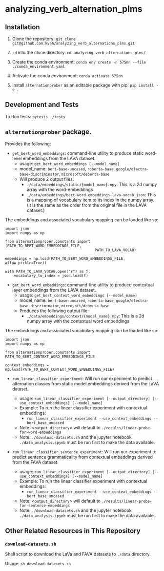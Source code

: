 # analyzing_verb_alternation_plms

## Installation

1. Clone the repository: `git clone git@github.com:kvah/analyzing_verb_alternations_plms.git`

2. `cd` into the clone directory: `cd analyzing_verb_alternations_plms/`

3. Create the conda environment: `conda env create -n 575nn --file ./conda_environment.yaml`

5. Activate the conda environment: `conda activate 575nn`

6. Install `alternationprober` as an editable package with pip: `pip install -e .`

## Development and Tests
To Run tests: `pytests ./tests`


## `alternationprober` package.
Provides the following:

 *  `get_bert_word_embeddings`: command-line utility to produce static word-level
    embeddings from the LAVA dataset.
     * usage: `get_bert_word_embeddings [--model_name]`
     * model_name: `bert-base-uncased`, `roberta-base`, `google/electra-base-discriminator`, `microsoft/deberta-base`
     * Will produce 2 output files:
         * `./data/embeddings/static/{model_name}.npy`: This is a 2d
           numpy array with the word-embeddings
         * `./data/embeddings/bert-word-embeddings-lava-vocab.json`:  This is
           a mapping of vocabulary item to its index in the numpy array.
           (It is the same as the order from the original file in the LAVA
           dataset.)

The embeddings and associated vocabulary mapping can be loaded like so:

```
import json
import numpy as np

from alternationprober.constants import (PATH_TO_BERT_WORD_EMBEDDINGS_FILE,
                                         PATH_TO_LAVA_VOCAB)

embeddings = np.load(PATH_TO_BERT_WORD_EMBEDDINGS_FILE, allow_pickle=True))

with PATH_TO_LAVA_VOCAB.open("r") as f:
    vocabulary_to_index = json.load(f)
```

 *  `get_bert_word_embeddings`: command-line utility to produce contextual layer
    embeddings from the LAVA dataset.
     * usage: `get_bert_context_word_embeddings [--model_name]`
     * model_name: `bert-base-uncased`, `roberta-base`, `google/electra-base-discriminator`, `microsoft/deberta-base`
     * Produces the following output file:
         * `./data/embeddings/context/{model_name}.npy`: This is a 2d
           numpy array with the contextual word embeddings


The embeddings and associated vocabulary mapping can be loaded like so:

```
import json
import numpy as np

from alternationprober.constants import PATH_TO_BERT_CONTEXT_WORD_EMBEDDINGS_FILE

context_embeddings = np.load(PATH_TO_BERT_CONTEXT_WORD_EMBEDDINGS_FILE)
```

 *  `run_linear_classifier_experiment`: Will run our experiment to predict
    alternation classes from static model embeddings derived from the LaVA dataset.

     * usage: `run_linear_classifier_experiment [--output_directory] [--use_context_embeddings] [--model_name]`
     * Example: To run the linear classifier experiment with contextual embeddings:
        * `run_linear_classifier_experiment --use_context_embeddings --bert_base_uncased`
     * Note: <`output_directory`> will default to `./results/linear-probe-for-word-embeddings`
     * Note: `./download-datasets.sh` and the jupyter notebook `./data_analysis.ipynb` must be
             run first to make the data available.
             
 *  `run_linear_classifier_sentence_experiment`: Will run our experiment to predict
    sentence grammaticality from contextual embeddings derived from the FAVA dataset.

     * usage: `run_linear_classifier_experiment [--output_directory] [--use_context_embeddings] [--model_name]`
     * Example: To run the linear classifier experiment with contextual embeddings:
        * `run_linear_classifier_experiment --use_context_embeddings --bert_base_uncased`
     * Note: <`output_directory`> will default to `./results/linear-probe-for-sentence-embeddings`
     * Note: `./download-datasets.sh` and the jupyter notebook `./data_analysis.ipynb` must be
             run first to make the data available.
             

## Other Related Resources in This Repository

### `download-datasets.sh`
Shell script to download the LaVa and FAVA datasets to `./data` directory.

Usage: `sh download-datasets.sh`
